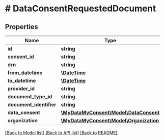 # # DataConsentRequestedDocument

## Properties

Name | Type | Description | Notes
------------ | ------------- | ------------- | -------------
**id** | **string** |  | [optional]
**consent_id** | **string** |  | [optional]
**drn** | **string** |  | [optional]
**from_datetime** | [**\DateTime**](\DateTime.md) |  | [optional]
**to_datetime** | [**\DateTime**](\DateTime.md) |  | [optional]
**provider_id** | **string** |  | [optional]
**document_type_id** | **string** |  | [optional]
**document_identifier** | **string** |  | [optional]
**data_consent** | [**\MyDataMyConsent\Model\DataConsent**](DataConsent.md) |  | [optional]
**organization** | [**\MyDataMyConsent\Model\Organization**](Organization.md) |  | [optional]

[[Back to Model list]](../../README.md#models) [[Back to API list]](../../README.md#endpoints) [[Back to README]](../../README.md)
